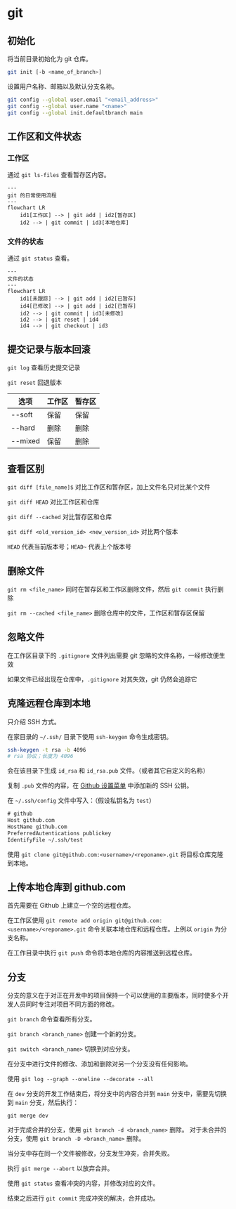 
# git

## 初始化

将当前目录初始化为 git 仓库。

```bash
git init [-b <name_of_branch>]
```

设置用户名称、邮箱以及默认分支名称。

```bash
git config --global user.email "<email_address>"
git config --global user.name "<name>"
git config --global init.defaultbranch main
```

## 工作区和文件状态

### 工作区

通过 `git ls-files` 查看暂存区内容。

```mermaid
---
git 的日常使用流程
---
flowchart LR
    id1[工作区] --> | git add | id2[暂存区]
    id2 --> | git commit | id3[本地仓库]
```

### 文件的状态

通过 `git status` 查看。

```mermaid
---
文件的状态
---
flowchart LR
    id1[未跟踪] --> | git add | id2[已暂存]
    id4[已修改] --> | git add | id2[已暂存]
    id2 --> | git commit | id3[未修改]
    id2 --> | git reset | id4
    id4 --> | git checkout | id3
```

## 提交记录与版本回滚

`git log` 查看历史提交记录

`git reset` 回退版本

| 选项  | 工作区    | 暂存区    |
| -----     | -----     | -----     |
| --soft    | 保留  | 保留  |
| --hard    | 删除  | 删除  |
| --mixed   | 保留  | 删除  |

## 查看区别

`git diff [file_name]$` 对比工作区和暂存区，加上文件名只对比某个文件

`git diff HEAD` 对比工作区和仓库

`git diff --cached` 对比暂存区和仓库

`git diff <old_version_id> <new_version_id>` 对比两个版本

`HEAD` 代表当前版本号；`HEAD~` 代表上个版本号

## 删除文件

`git rm <file_name>` 同时在暂存区和工作区删除文件，然后 `git commit` 执行删除

`git rm --cached <file_name>` 删除仓库中的文件，工作区和暂存区保留

## 忽略文件

在工作区目录下的 `.gitignore` 文件列出需要 git 忽略的文件名称，一经修改便生效

如果文件已经出现在仓库中，`.gitignore` 对其失效，git 仍然会追踪它

## 克隆远程仓库到本地

只介绍 SSH 方式。

在家目录的 `~/.ssh/` 目录下使用 `ssh-keygen` 命令生成密钥。

```bash
ssh-keygen -t rsa -b 4096
# rsa 协议；长度为 4096
```

会在该目录下生成 `id_rsa` 和 `id_rsa.pub` 文件。（或者其它自定义的名称）

复制 `.pub` 文件的内容，在
[Github 设置菜单](https://github.com/settings/keys)
中添加新的 SSH 公钥。

在 `~/.ssh/config` 文件中写入：（假设私钥名为 `test`）

```txt
# github
Host github.com
HostName github.com
PreferredAutentications publickey
IdentifyFile ~/.ssh/test
```

使用 `git clone git@github.com:<username>/<reponame>.git` 将目标仓库克隆到本地。

## 上传本地仓库到 github.com

首先需要在 Github 上建立一个空的远程仓库。

在工作区使用
`git remote add origin git@github.com:<username>/<reponame>.git`
命令关联本地仓库和远程仓库。上例以 `origin` 为分支名称。

在工作目录中执行 `git push` 命令将本地仓库的内容推送到远程仓库。

## 分支

分支的意义在于对正在开发中的项目保持一个可以使用的主要版本，同时使多个开发人员同时专注对项目不同方面的修改。

`git branch` 命令查看所有分支。

`git branch <branch_name>` 创建一个新的分支。

`git switch <branch_name>` 切换到对应分支。

在分支中进行文件的修改、添加和删除对另一个分支没有任何影响。

使用 `git log --graph --oneline --decorate --all`

在 `dev` 分支的开发工作结束后，将分支中的内容合并到 `main` 分支中，需要先切换到 `main` 分支，然后执行：

`git merge dev`

对于完成合并的分支，使用 `git branch -d <branch_name>` 删除。
对于未合并的分支，使用 `git branch -D <branch_name>` 删除。

当分支中存在同一个文件被修改，分支发生冲突，合并失败。

执行 `git merge --abort` 以放弃合并。

使用 `git status` 查看冲突的内容，并修改对应的文件。

结束之后进行 `git commit` 完成冲突的解决，合并成功。
